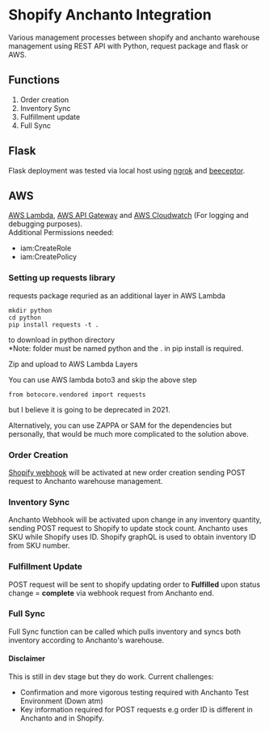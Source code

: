 # Shopify Anchanto Integration
Various management processes between shopify and anchanto warehouse management using REST API with Python, request package and flask or AWS. 

## Functions
1. Order creation
2. Inventory Sync
3. Fulfillment update
4. Full Sync

## Flask
Flask deployment was tested via local host using [ngrok](https://ngrok.com/) and [beeceptor](https://beeceptor.com/). 

## AWS
[AWS Lambda](https://docs.aws.amazon.com/lambda/latest/dg/lambda-python.html),
[AWS API Gateway](https://docs.aws.amazon.com/apigateway/latest/developerguide/getting-started.html) and 
[AWS Cloudwatch](https://aws.amazon.com/cloudwatch/) (For logging and debugging purposes). <br>
Additional Permissions needed:
* iam:CreateRole
* iam:CreatePolicy

### Setting up requests library
requests package requried as an additional layer in AWS Lambda
```
mkdir python
cd python
pip install requests -t .
``` 
to download in python directory <br>
*Note: folder must be named python and the . in pip install is required.

Zip and upload to AWS Lambda Layers

You can use AWS lambda boto3 and skip the above step
```
from botocore.vendored import requests
```
but I believe it is going to be deprecated in 2021. 

Alternatively, you can use ZAPPA or SAM for the dependencies but personally, that would be much more complicated to the solution above. 

### Order Creation
[Shopify webhook](https://shopify.dev/tutorials/manage-webhooks) will be activated at new order creation sending POST request to Anchanto warehouse management. 

### Inventory Sync
Anchanto Webhook will be activated upon change in any inventory quantity, sending POST request to Shopify to update stock count.
Anchanto uses SKU while Shopify uses ID. Shopify graphQL is used to obtain inventory ID from SKU number. 

### Fulfillment Update
POST request will be sent to shopify updating order to **Fulfilled** upon status change = **complete** via webhook request from Anchanto end. 

### Full Sync
Full Sync function can be called which pulls inventory and syncs both inventory according to Anchanto's warehouse. 

#### Disclaimer
This is still in dev stage but they do work. Current challenges:
- Confirmation and more vigorous testing required with Anchanto Test Environment (Down atm)
- Key information required for POST requests e.g order ID is different in Anchanto and in Shopify. 
